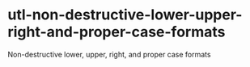 # utl-non-destructive-lower-upper-right-and-proper-case-formats
Non-destructive lower, upper, right, and proper case formats
